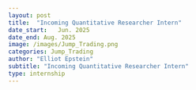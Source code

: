 ```yaml
---
layout: post
title:  "Incoming Quantitative Researcher Intern"
date_start:   Jun. 2025
date_end: Aug. 2025
image: /images/Jump_Trading.png
categories: Jump_Trading
author: "Elliot Epstein"
subtitle: "Incoming Quantitative Researcher Intern"
type: internship
---
```


